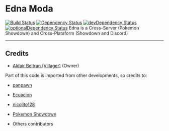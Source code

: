 # Edna Moda

[![Build Status](https://travis-ci.org/villager/Edna-Moda.svg?branch=master)](https://travis-ci.org/villager/Edna-Moda)
[![Dependency Status](https://david-dm.org/villager/Edna-Moda.svg)](https://david-dm.org/villager/Edna-Moda)
[![devDependency Status](https://david-dm.org/villager/Edna-Moda/dev-status.svg)](https://david-dm.org/villager/Edna-Moda?type=dev)
[![optionalDependency Status](https://david-dm.org/villager/Edna-Moda/optional-status.svg)](https://david-dm.org/villager/Edna-Moda?type=optional)
Edna is a Cross-Server (Pokemon Showdown) and Cross-Plataform (Showdown and Discord)


------

## Credits

* [Aldair Beltran (Villager)](https://github.com/villager) (Owner)

Part of this code is imported from other developments, so credits to:

* [panpawn](https://github.com/panpawn)

* [Ecuacion](https://github.com/Ecuacion)

* [nicolito128](https://github.com/nicolito128)

* [Pokemon Showdown](https://github.com/smogon/pokemon-showdown)

* Others contributors